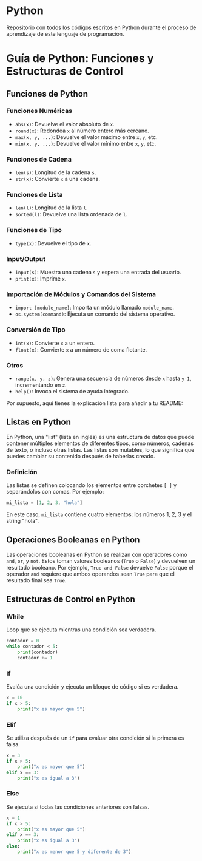 # Python

Repositorio con todos los códigos escritos en Python durante el proceso de aprendizaje de este lenguaje de programación.

# Guía de Python: Funciones y Estructuras de Control

## Funciones de Python

### Funciones Numéricas
- `abs(x)`: Devuelve el valor absoluto de `x`.
- `round(x)`: Redondea `x` al número entero más cercano.
- `max(x, y, ...)`: Devuelve el valor máximo entre `x`, `y`, etc.
- `min(x, y, ...)`: Devuelve el valor mínimo entre `x`, `y`, etc.

### Funciones de Cadena
- `len(s)`: Longitud de la cadena `s`.
- `str(x)`: Convierte `x` a una cadena.

### Funciones de Lista
- `len(l)`: Longitud de la lista `l`.
- `sorted(l)`: Devuelve una lista ordenada de `l`.

### Funciones de Tipo
- `type(x)`: Devuelve el tipo de `x`.

### Input/Output
- `input(s)`: Muestra una cadena `s` y espera una entrada del usuario.
- `print(x)`: Imprime `x`.

### Importación de Módulos y Comandos del Sistema
- `import [module_name]`: Importa un módulo llamado `module_name`.
- `os.system(command)`: Ejecuta un comando del sistema operativo.

### Conversión de Tipo
- `int(x)`: Convierte `x` a un entero.
- `float(x)`: Convierte `x` a un número de coma flotante.

### Otros
- `range(x, y, z)`: Genera una secuencia de números desde `x` hasta `y-1`, incrementando en `z`.
- `help()`: Invoca el sistema de ayuda integrado.

Por supuesto, aquí tienes la explicación lista para añadir a tu README:

## Listas en Python

En Python, una "list" (lista en inglés) es una estructura de datos que puede contener múltiples elementos de diferentes tipos, como números, cadenas de texto, o incluso otras listas. Las listas son mutables, lo que significa que puedes cambiar su contenido después de haberlas creado.

### Definición

Las listas se definen colocando los elementos entre corchetes `[ ]` y separándolos con comas. Por ejemplo:

```python
mi_lista = [1, 2, 3, "hola"]
```

En este caso, `mi_lista` contiene cuatro elementos: los números 1, 2, 3 y el string "hola".

## Operaciones Booleanas en Python

Las operaciones booleanas en Python se realizan con operadores como `and`, `or`, y `not`. Estos toman valores booleanos (`True` o `False`) y devuelven un resultado booleano. Por ejemplo, `True and False` devuelve `False` porque el operador `and` requiere que ambos operandos sean `True` para que el resultado final sea `True`.

## Estructuras de Control en Python

### While
Loop que se ejecuta mientras una condición sea verdadera.

```python
contador = 0
while contador < 5:
    print(contador)
    contador += 1
```

### If

Evalúa una condición y ejecuta un bloque de código si es verdadera.

```python
x = 10
if x > 5:
    print("x es mayor que 5")
```

### Elif

Se utiliza después de un `if` para evaluar otra condición si la primera es falsa.

```python
x = 3
if x > 5:
    print("x es mayor que 5")
elif x == 3:
    print("x es igual a 3")
```

### Else

Se ejecuta si todas las condiciones anteriores son falsas.

```python
x = 1
if x > 5:
    print("x es mayor que 5")
elif x == 3:
    print("x es igual a 3")
else:
    print("x es menor que 5 y diferente de 3")
```